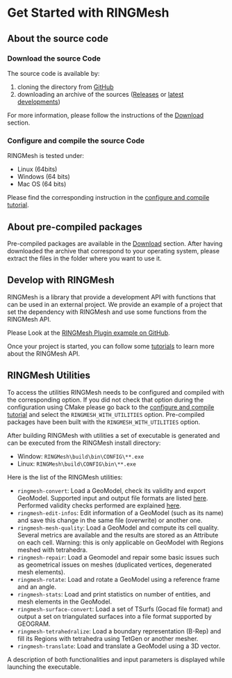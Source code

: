 # Get Started with RINGMesh

## About the source code

### Download the source Code

The source code is available by:

 1. cloning the directory from [GitHub](https://github.com/ringmesh/RINGMesh)
 1. downloading an archive of the sources ([Releases](https://github.com/ringmesh/RINGMesh/releases) 
 or [latest developments](https://github.com/ringmesh/RINGMesh/archive/master.zip)) 
 
 For more information, please follow the instructions of the [Download](/download) section. 
 
### Configure and compile the source Code

RINGMesh is tested under:

 * Linux (64bits)
 * Windows (64 bits)
 * Mac OS (64 bits)

Please find the corresponding instruction in the [configure and compile tutorial](/try/tutorials/configure_compile_ringmesh). 

## About pre-compiled packages

Pre-compiled packages are available in the [Download](/download) section.
After having downloaded the archive that correspond to your operating system, 
please extract the files in the folder where you want to use it.

## Develop with RINGMesh

RINGMesh is a library that provide a development API with functions that can be used in an external project.
We provide an example of a project that set the dependency with RINGMesh and use some functions from the RINGMesh API.

Please Look at the [RINGMesh Plugin example on GitHub](https://github.com/ringmesh/RINGMeshPluginExample).

Once your project is started, you can follow some [tutorials](/try/tutorials) to learn more about the RINGMesh API.

## RINGMesh Utilities 

To access the utilities RINGMesh needs to be configured and compiled with the corresponding option.
If you did not check that option during the configuration using CMake please go back to the 
[configure and compile tutorial](/try/tutorials/configure_compile_ringmesh) and select the `RINGMESH_WITH_UTILITIES` option.
Pre-compiled packages have been built with the `RINGMESH_WITH_UTILITIES` option. 

After building RINGMesh with utilities a set of executable is generated and can be executed from the RINGMesh install directory:

 * Window: `RINGMesh\build\bin\CONFIG\**.exe`
 * Linux: `RINGMesh\build\CONFIG\bin\**.exe`
  
Here is the list of the RINGMesh utilities:

 * `ringmesh-convert`: Load a GeoModel, check its validity and export GeoModel. 
 Supported input and output file formats are listed [here](/features/file_formats). 
 Performed validity checks performed are explained [here](/features/validity).
 * `ringmesh-edit-infos`: Edit information of a GeoModel (such as its name) and save this change in the same file (overwrite) or another one.
 * `ringmesh-mesh-quality`: Load a GeoModel and compute its cell quality. 
 Several metrics are available and the results are stored as an Attribute on each cell.
 Warning: this is only applicable on GeoModel with Regions meshed with tetrahedra.
 * `ringmesh-repair`: Load a Geomodel and repair some basic issues such as geometrical issues on meshes (duplicated vertices, degenerated mesh elements).
 * `ringmesh-rotate`: Load and rotate a GeoModel using a reference frame and an angle.
 * `ringmesh-stats`: Load and print statistics on number of entities, and mesh elements in the GeoModel.
 * `ringmesh-surface-convert`: Load a set of TSurfs (Gocad file format) and output a set on triangulated surfaces 
 into a file format supported by GEOGRAM.
 * `ringmesh-tetrahedralize`: Load a boundary representation (B-Rep) and fill its Regions with tetrahedra using TetGen or another mesher.
 * `ringmesh-translate`: Load and translate a GeoModel using a 3D vector.
 
A description of both functionalities and input parameters is displayed while launching the executable.